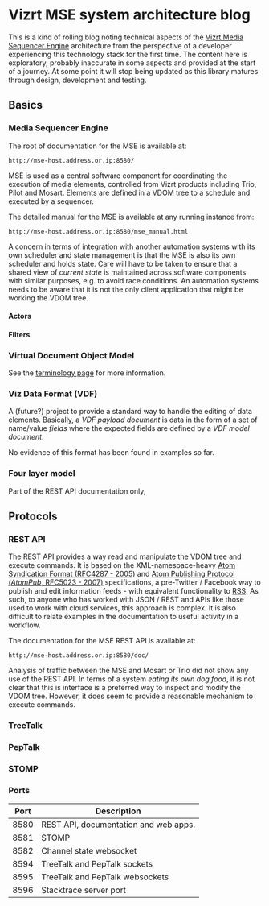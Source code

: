 # Vizrt MSE system architecture blog

This is a kind of rolling blog noting technical aspects of the [Vizrt Media Sequencer Engine](https://documentation.vizrt.com/viz-engine-guide/3.5/general_requirements_media_sequencer.html) architecture from the perspective of a developer experiencing this technology stack for the first time. The content here is exploratory, probably inaccurate in some aspects and provided at the start of a journey. At some point it will stop being updated as this library matures through design, development and testing.

## Basics

### Media Sequencer Engine

The root of documentation for the MSE is available at:

    http://mse-host.address.or.ip:8580/

MSE is used as a central software component for coordinating the execution of media elements, controlled from Vizrt products including Trio, Pilot and Mosart. Elements are defined in a VDOM tree to a schedule and executed by a sequencer.

The detailed manual for the MSE is available at any running instance from:

    http://mse-host.address.or.ip:8580/mse_manual.html

A concern in terms of integration with another automation systems with its own scheduler and state management is that the MSE is also its own scheduler and holds state. Care will have to be taken to ensure that a shared view of _current state_ is maintained across software components with similar purposes, e.g. to avoid race conditions. An automation systems needs to be aware that it is not the only client application that might be working the VDOM tree.

#### Actors

#### Filters

### Virtual Document Object Model

See the [terminology page](./terminology.md) for more information.

### Viz Data Format (VDF)

A (future?) project to provide a standard way to handle the editing of data elements. Basically, a _VDF payload document_ is data in the form of a set of name/value _fields_ where the expected fields are defined by a _VDF model document_.

No evidence of this format has been found in examples so far. 

### Four layer model

Part of the REST API documentation only,


## Protocols

### REST API

The REST API provides a way read and manipulate the VDOM tree and execute commands. It is based on the XML-namespace-heavy [Atom Syndication Format (RFC4287 - 2005)](https://tools.ietf.org/html/rfc4287) and [Atom Publishing Protocol (_AtomPub_, RFC5023 - 2007)](https://tools.ietf.org/html/rfc5023) specifications, a pre-Twitter / Facebook way to publish and edit information feeds - with equivalent functionality to [RSS](https://en.wikipedia.org/wiki/RSS). As such, to anyone who has worked with JSON / REST and APIs like those used to work with cloud services, this approach is complex. It is also difficult to relate examples in the documentation to useful activity in a workflow.

The documentation for the MSE REST API is available at:

    http://mse-host.address.or.ip:8580/doc/

Analysis of traffic between the MSE and Mosart or Trio did not show any use of the REST API. In terms of a system _eating its own dog food_, it is not clear that this is interface is a preferred way to inspect and modify the VDOM tree. However, it does seem to provide a reasonable mechanism to execute commands.

### TreeTalk

### PepTalk

### STOMP

### Ports

| Port | Description                           |
| ---- | ------------------------------------- |
| 8580 | REST API, documentation and web apps. |
| 8581 | STOMP                                 |
| 8582 | Channel state websocket               |
| 8594 | TreeTalk and PepTalk sockets          |
| 8595 | TreeTalk and PepTalk websockets       |
| 8596 | Stacktrace server port                |
